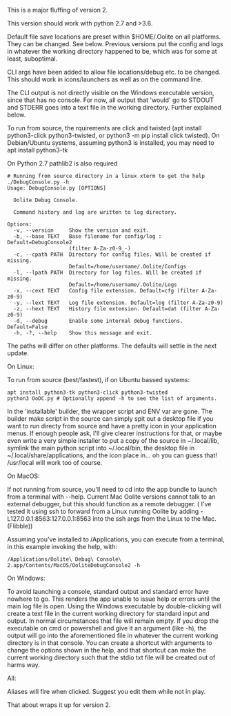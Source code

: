 This is a major fluffing of version 2.

This version should work with python 2.7 and >3.6.

Default file save locations are preset within $HOME/.Oolite on all platforms. They can be changed. See below. Previous versions put the config and logs in whatever the working directory happened to be, which was for some at least, suboptimal.

CLI args have been added to allow file locations/debug etc. to be changed. This should work in icons/launchers as well as on the command line.

The CLI output is not directly visible on the Windows executable version, since that has no console. For now, all output that 'would' go to STDOUT and STDERR goes into a text file in the working directory. Further explained below.

To run from source, the rquirements are click and twisted (apt install python3-click python3-twisted, or python3 -m pip install click twisted). On Debian/Ubuntu systems, assuming python3 is installed, you may need to apt install python3-tk

On Python 2.7 pathlib2 is also required

```
# Running from source directory in a linux xterm to get the help 
./DebugConsole.py -h
Usage: DebugConsole.py [OPTIONS]

  Oolite Debug Console.

  Command history and log are written to log directory.

Options:
  -v, --version     Show the version and exit.
  -b, --base TEXT   Base filename for config/log :  Default=DebugConsole2
                    (filter A-Za-z0-9_-)
  -c, --cpath PATH  Directory for config files. Will be created if missing.
                    Default=/home/username/.Oolite/Configs
  -l, --lpath PATH  Directory for log files. Will be created if missing.
                    Default=/home/username/.Oolite/Logs
  -x, --cext TEXT   Config file extension. Default=cfg (filter A-Za-z0-9)
  -y, --lext TEXT   Log file extension. Default=log (filter A-Za-z0-9)
  -z, --hext TEXT   History file extension. Default=dat (filter A-Za-z0-9)
  -d, --debug       Enable some internal debug functions. Default=False
  -h, -?, --help    Show this message and exit.
```

The paths will differ on other platforms. The defaults will settle in the next update.

On Linux:

To run from source (best/fastest), if on Ubuntu bassed systems:
```
apt install python3-tk python3-click python3-twisted
python3 OoDC.py # Optionally append -h to see the list of arguments.
```
In the 'installable' builder, the wrapper script and ENV var are gone. The builder make script in the source can simply spit out a desktop file if you want to run directy from source and have a pretty icon in your application menus. If enough people ask, I'll give clearer instructions for that, or maybe even write a very simple installer to put a copy of the source in ~/.local/lib, symlink the main python script into ~/.local/bin, the desktop file in ~/.local/share/applications, and the icon place in... oh you can guess that! /usr/local will work too of course.

On MacOS:

If not running from source, you'll need to cd into the app bundle to launch from a terminal with --help. Current Mac Oolite versions cannot talk to an external debugger, but this should function as a remote debugger. ( I've tested it using ssh to forward from a Linux running Oolite by adding -L127.0.0.1:8563:127.0.0.1:8563 into the ssh args from the Linux to the Mac.(Flibble))

Assuming you've installed to /Applications, you can execute from a terminal, in this example invoking the help, with:

```/Applications/Oolite\ Debug\ Console\ 2.app/Contents/MacOS/OoliteDebugConsole2 -h```

On Windows:

To avoid launching a console, standard output and standard error have nowhere to go. This renders the app unable to issue help or errors until the main log file is open. Using the Windows executable by double-clicking will create a text file in the current working directory for standard input and output. In normal circumstances that file will remain empty. If you drop the executable on cmd or powershell and give it an argument (like -h), the output will go into the aforementioned file in whatever the current working directory is in that console. You can create a shortcut with arguments to change the options shown in the help, and that shortcut can make the current working directory such that the stdio txt file will be created out of harms way.

All:

Aliases will fire when clicked. Suggest you edit them while not in play.

That about wraps it up for version 2.
